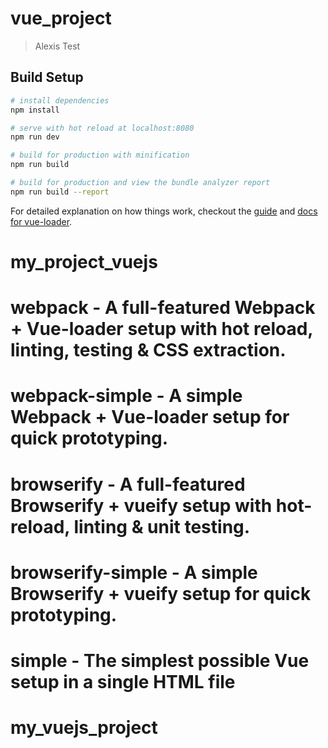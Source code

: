 # vue_project

> Alexis Test

## Build Setup

``` bash
# install dependencies
npm install

# serve with hot reload at localhost:8080
npm run dev

# build for production with minification
npm run build

# build for production and view the bundle analyzer report
npm run build --report
```

For detailed explanation on how things work, checkout the [guide](http://vuejs-templates.github.io/webpack/) and [docs for vue-loader](http://vuejs.github.io/vue-loader).
# my_project_vuejs

# webpack - A full-featured Webpack + Vue-loader setup with hot reload, linting, testing & CSS extraction.
# webpack-simple - A simple Webpack + Vue-loader setup for quick prototyping.
# browserify - A full-featured Browserify + vueify setup with hot-reload, linting & unit testing.
# browserify-simple - A simple Browserify + vueify setup for quick prototyping.
# simple - The simplest possible Vue setup in a single HTML file
# my_vuejs_project
